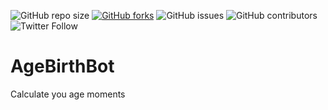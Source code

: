 ![GitHub repo size](https://img.shields.io/github/repo-size/ZarchiMohammad/AgeBirthBot)
[![GitHub forks](https://img.shields.io/github/forks/ZarchiMohammad/AgeBirthBot.svg)](https://github.com/ZarchiMohammad/AgeBirthBot)
![GitHub issues](https://img.shields.io/github/issues/ZarchiMohammad/AgeBirthBot)
![GitHub contributors](https://img.shields.io/github/contributors/ZarchiMohammad/AgeBirthBot)
![Twitter Follow](https://img.shields.io/twitter/follow/ZarchiMohammad?style=social)

# AgeBirthBot
Calculate you age moments
